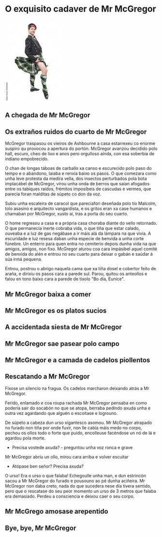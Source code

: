 # O exquisito cadaver de Mr McGregor
![Mr McGregor](./resources/mcgregor.jpeg)

## A chegada de Mr McGregor
<!-- milabgrundy -->
## Os extraños ruidos do cuarto de Mr McGregor
McGregor traspasou os vieiros de Ashbourne a casa estarrexeu co enorme suspiro qu provocou a apertura do portón. McGregor avanzou decidido polo hall, escuro, cheo de lixo e anos pero orgulloso aínda, con esa soberbia de indiano empobrecido. 

O chan de longas táboas de carballo xa canso e escurecido polo paso do tempo e o abandono, laiaba e renxía baixo os pasos. O que comezara como unha leve protesta da medira vella, dos insectos perturbados pola bota implacábel de McGregor, virou unha onda de berros que saían afogados entre os tabiques raídos, frémitos imposíbeis de cascudas e vermes, que parecía foran malditas de súpeto co don da voz. 

Subiu unha escaleira de caracol que parecíafori deseñada polo tío Malcolm, tolo asasino e arquitecto vangardista, e os gritos eran xa case humanos e chamaban por McGregor, xusto aí, tras a porta do seu cuarto. 

O home regresou a casa e a própria casa choraba diante do vello retornado. O que permanecía inerte cobraba vida, o que tiña que estar calado, ouveaba e a luz de gas negábase a ir máis alá da lámpara na que vivía. A escuridade e luz resesa daban unha especie de benvida a unha corte fúnebre. Un enterro para quen entra no cemiterio depois dunha vida na que amigos, amigos, non fixo. McGregor aturou coa cara impásibel aquel comité de benvida do alén e entrou no seu cuarto para deixar o gabán e saúdar á súa irmá pequena. 

Entrou, postrou o abrigo naquela cama que xa tiña dosel e cobertor feito de araña, e dirixiu os pasos cara a parede sul. Parou, quitou os anteollos e falou en tono baixo cara a parede de tixolo "Bo dia, Eunice".
## Mr McGregor baixa a comer
<!-- marisolpa -->
## Mr McGregor es os platos sucios
<!-- lugesbe -->
## A accidentada siesta de Mr McGregor
<!-- ffanecaa -->
## Mr McGregor sae pasear polo campo
<!-- man80vil -->
## Mr McGregor e a camada de cadelos piollentos
<!-- EduMoure -->
## Rescatando a Mr McGregor
<!-- olaia-recalde -->
Fíxose un silencio na fragua. Os cadelos marcharon deixando atrás a Mr McGregor.

Ferido, enlamado e coa roupa rachada Mr McGregor pensaba en como podería saír do socabón no que se atopa, berraba pedindo axuda unha e outra vez agardando que alguén o escoitase e logrouno.

De súpeto a cabeza dun urso xigantesco asomou. Mr McGregor atrapado no furado non tiña por onde fuxir, non lle cabía máis medo no corpo, pechou os ollos todo o forte que puido, encolleuse facéndose un nó de lá e agardou pola morte.

- Precisa vostede axuda? - preguntou unha voz ronca e grave

Mr McGregor abríu un ollo, mirou cara arriba e volver escuitar

- Atópase ben señor? Precisa axuda?

O urso! Era o urso o que falaba! Echegoulle unha man, e dun estrincón sacou a Mr McGregor do furado e pousouno ao pé dunha aciñeira. Mr McGregor non daba creto, nada do que sucedera nese día tivera sentido, pero que o rescatase do seu peor momento un urso de 3 metros que falaba era demasiado. Perdeu a consciencia e deixou caer o seu corpo.
## Mr McGrego amosase arepentido
<!-- 0IvanTC -->
## Bye, bye, Mr McGregor
<!-- Carmen100f -->